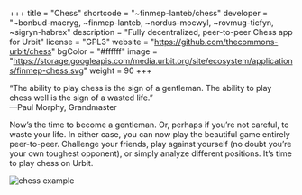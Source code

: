 +++
title = "Chess"
shortcode = "~finmep-lanteb/chess"
developer = "~bonbud-macryg, ~finmep-lanteb, ~nordus-mocwyl, ~rovmug-ticfyn, ~sigryn-habrex"
description = "Fully decentralized, peer-to-peer Chess app for Urbit"
license = "GPL3"
website = "https://github.com/thecommons-urbit/chess"
bgColor = "#ffffff"
image = "https://storage.googleapis.com/media.urbit.org/site/ecosystem/applications/finmep-chess.svg"
weight = 90
+++

“The ability to play chess is the sign of a gentleman. The ability to play chess well is the sign of a wasted life.”  
—Paul Morphy, Grandmaster

Now’s the time to become a gentleman. Or, perhaps if you’re not careful, to waste your life. In either case, you can now play the beautiful game entirely peer-to-peer. Challenge your friends, play against yourself (no doubt you’re your own toughest opponent), or simply analyze different positions. It’s time to play chess on Urbit.

![chess example](https://raw.githubusercontent.com/thecommons-urbit/chess/master/images/urbit-chess-demo.png)
